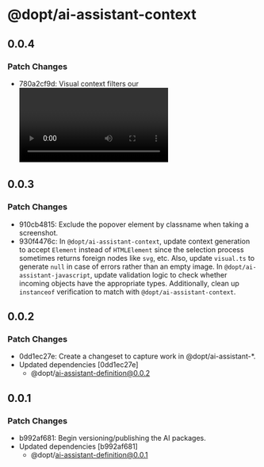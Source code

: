# @dopt/ai-assistant-context

## 0.0.4

### Patch Changes

- 780a2cf9d: Visual context filters our <video /> and <img /> tags.

## 0.0.3

### Patch Changes

- 910cb4815: Exclude the popover element by classname when taking a screenshot.
- 930f4476c: In `@dopt/ai-assistant-context`, update context generation to accept `Element` instead of `HTMLElement` since the selection process sometimes returns foreign nodes like `svg`, etc. Also, update `visual.ts` to generate `null` in case of errors rather than an empty image. In `@dopt/ai-assistant-javascript`, update validation logic to check whether incoming objects have the appropriate types. Additionally, clean up `instanceof` verification to match with `@dopt/ai-assistant-context`.

## 0.0.2

### Patch Changes

- 0dd1ec27e: Create a changeset to capture work in @dopt/ai-assistant-\*.
- Updated dependencies [0dd1ec27e]
  - @dopt/ai-assistant-definition@0.0.2

## 0.0.1

### Patch Changes

- b992af681: Begin versioning/publishing the AI packages.
- Updated dependencies [b992af681]
  - @dopt/ai-assistant-definition@0.0.1
